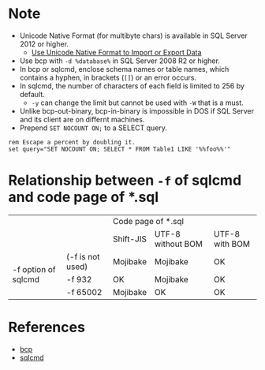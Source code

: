 # Note
* Unicode Native Format (for multibyte chars) is available in SQL Server 2012 or higher.
  * [Use Unicode Native Format to Import or Export Data](https://docs.microsoft.com/en-us/sql/relational-databases/import-export/use-unicode-native-format-to-import-or-export-data-sql-server)
* Use bcp with `-d %database%` in SQL Server 2008 R2 or higher.
* In bcp or sqlcmd, enclose schema names or table names, which contains a hyphen, in brackets (`[]`) or an error occurs.
* In sqlcmd, the number of characters of each field is limited to 256 by default.
  * `-y` can change the limit but cannot be used with `-W` that is a must.
* Unlike bcp-out-binary, bcp-in-binary is impossible in DOS if SQL Server and its client are on differnt machines.
* Prepend `SET NOCOUNT ON;` to a SELECT query.
```batch
rem Escape a percent by doubling it.
set query="SET NOCOUNT ON; SELECT * FROM Table1 LIKE '%%foo%%'"
```

# Relationship between `-f` of sqlcmd and code page of *.sql
<table>
  <tr>
    <td colspan="2" />
    <td colspan="3">Code page of *.sql</td>
  </tr>
  <tr>
    <td colspan="2" />
    <td>Shift-JIS</td>
    <td>UTF-8 without BOM</td>
    <td>UTF-8 with BOM</td>
  </tr>
  <tr>
    <td rowspan="3">-f option of sqlcmd</td>
    <td>(-f is not used)</td>
    <td>Mojibake</td>
    <td>Mojibake</td>
    <td>OK</td>
  </tr>
    <tr>
    <td>-f 932</td>
    <td>OK</td>
    <td>Mojibake</td>
    <td>OK</td>
  </tr>
    <tr>
    <td>-f 65002</td>
    <td>Mojibake</td>
    <td>OK</td>
    <td>OK</td>
  </tr>
</table>

# References
* [bcp](https://msdn.microsoft.com/en-us/library/ms162802.aspx)
* [sqlcmd](https://msdn.microsoft.com/en-us/library/ms162773.aspx)
